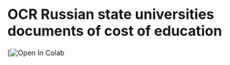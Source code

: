 # OCR Russian state universities documents of cost of education

[![Open In Colab](https://colab.research.google.com/drive/1vG5XBctRv2HFww5Bv5Yn3_2kFLaWoS6t)
